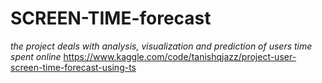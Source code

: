 # SCREEN-TIME-forecast
*the project deals with analysis, visualization and prediction of users time spent online*
https://www.kaggle.com/code/tanishqjazz/project-user-screen-time-forecast-using-ts

